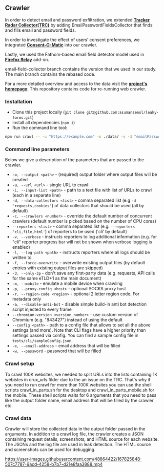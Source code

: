 ## Crawler
In order to detect email and password exfiltration, we extended **[Tracker Radar Collector(TRC)](https://github.com/duckduckgo/tracker-radar-collector)** by adding EmailPasswordFieldsCollector that finds and fills email and password fields.

In order to investigate the effect of users’ consent preferences, we integrated **[Consent-O-Matic](https://github.com/cavi-au/Consent-O-Matic)** into our crawler.

Lastly, we used the Fathom-based email field detector model used in **[Firefox Relay](https://github.com/mozilla/fx-private-relay/blob/v1.2.2/extension/js/email_detector.js)**  add-on.

email-field-collector branch contains the version that we used in our study. The main branch contains the rebased code.

For a more detailed overview and access to the data visit the **[project's homepage](https://homes.esat.kuleuven.be/~asenol/leaky-forms/)**. This repository contains code for re-running web crawler. 

### Installation
- Clone this project locally (`git clone git@github.com:asumansenol/leaky-forms.git`)
- Install all dependencies (`npm i`)
- Run the command line tool:

```sh
npm run crawl -- -u "https://example.com" -o ./data/ -v -d "emailPasswordFields,requests,cookies,targets,apis," -e "test_email_address@gmail.com" -w "myPassword111111"
```

### Command line parameters
Below we give a description of the parameters that are passed to the crawler.

- `-o, --output <path>` - (required) output folder where output files will be created
- `-u, --url <url>` - single URL to crawl
- `-i, --input-list <path>` - path to a text file with list of URLs to crawl (each in a separate line)
- `-d, --data-collectors <list>` - comma separated list (e.g `-d 'requests,cookies'`) of data collectors that should be used (all by default)
- `-c, --crawlers <number>` - override the default number of concurrent crawlers (default number is picked based on the number of CPU cores)
- `--reporters <list>` - comma separated list (e.g. `--reporters 'cli,file,html'`) of reporters to be used ('cli' by default)
- `-v, --verbose` - instructs reporters to log additional information (e.g. for "cli" reporter progress bar will not be shown when verbose logging is enabled)
- `-l, --log-path <path>` - instructs reporters where all logs should be written to
- `-f, --force-overwrite` - overwrite existing output files (by default entries with existing output files are skipped)
- `-3, --only-3p` - don't save any first-party data (e.g. requests, API calls for the same eTLD+1 as the main document)
- `-m, --mobile` - emulate a mobile device when crawling
- `-p, --proxy-config <host>` - optional SOCKS proxy host
- `-r, --region-code <region>` - optional 2 letter region code. For metadata only
- `-a, --disable-anti-bot` - disable simple build-in anti bot detection script injected to every frame
- `--chromium-version <version_number>` - use custom version of Chromium (e.g. "843427") instead of using the default
- `--config <path>` - path to a config file that allows to set all the above settings (and more). Note that CLI flags have a higher priority than settings passed via config. You can find a sample config file in `tests/cli/sampleConfig.json`.
- `-e, --email-address` - email address that will be filled
- `-w, --password` - password that will be filled

### Crawl setup
To crawl 100K websites, we needed to split URLs into the lists containing 1K webistes in crux_urls filder due to the an issue on the TRC. That's why if you need to run crawl for more than 100K websites you can use the shell scripts crawl_in_parts.sh for the desktop and crawl_in_parts_mobile.sh for the mobile. These shell scripts waits for 6 arguments that you need to pass like the output folder name, email address that will be filled by the crawler etc.

### Crawl data
Crawler will store the collected data in the output folder passed in the arguments. In addition to a crawl log file, the crawler creates a JSON containing request details, screenshots, and HTML source for each website. The JSONs and the log file are used in leak detection. The HTML source and screenshots can be used for debugging. 



https://user-images.githubusercontent.com/48864422/167825848-507c7787-9acd-4258-b7b7-d21e8faa3888.mp4



